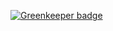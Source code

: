 

[![Greenkeeper badge](https://badges.greenkeeper.io/kumavis/kumavis.svg)](https://greenkeeper.io/)